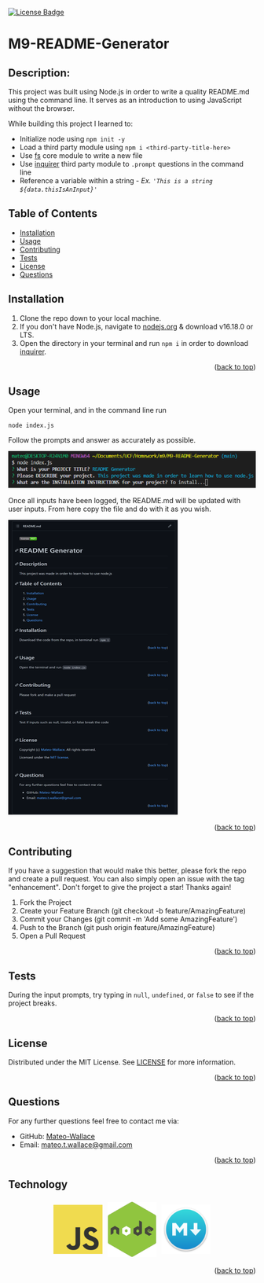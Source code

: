<p id="readme-top"></p>

[![License Badge](https://img.shields.io/badge/license-MIT-success?style=plastic)](https://choosealicense.com/licenses/mit/)

# M9-README-Generator

## Description:
This project was built using Node.js in order to write a quality README.md using the command line. It serves as an introduction to using JavaScript without the browser.

While building this project I learned to:

- Initialize node using `npm init -y`
- Load a third party module using `npm i <third-party-title-here>`
- Use [fs](https://nodejs.org/dist/latest-v16.x/docs/api/fs.html) core module to write a new file
- Use [inquirer](https://www.npmjs.com/package/inquirer) third party module to `.prompt` questions in the command line
- Reference a variable within a string - *Ex. `'This is a string ${data.thisIsAnInput}'`*

## Table of Contents
- [Installation](#installation)
- [Usage](#usage)
- [Contributing](#contributing)
- [Tests](#tests)
- [License](#license)
- [Questions](#questions)

## Installation

1. Clone the repo down to your local machine.
2. If you don't have Node.js, navigate to [nodejs.org](https://nodejs.org/en/) & download v16.18.0 or LTS.
3. Open the directory in your terminal and run `npm i` in order to download [inquirer](https://www.npmjs.com/package/inquirer).
<p align="right">(<a href="#readme-top">back to top</a>)</p>

## Usage

Open your terminal, and in the command line run 

	node index.js

Follow the prompts and answer as accurately as possible.

![example of user input](./images/prompts.png)

Once all inputs have been logged, the README.md will be updated with user inputs. From here copy the file and do with it as you wish.

![example of created README.md](./images/readMeEx.png)
<p align="right">(<a href="#readme-top">back to top</a>)</p>

## Contributing

If you have a suggestion that would make this better, please fork the repo and create a pull request. You can also simply open an issue with the tag "enhancement". Don't forget to give the project a star! Thanks again!

1. Fork the Project
2. Create your Feature Branch (git checkout -b feature/AmazingFeature)
3. Commit your Changes (git commit -m 'Add some AmazingFeature')
4. Push to the Branch (git push origin feature/AmazingFeature)
5. Open a Pull Request
<p align="right">(<a href="#readme-top">back to top</a>)</p>

## Tests

During the input prompts, try typing in `null`, `undefined`, or `false` to see if the project breaks.
<p align="right">(<a href="#readme-top">back to top</a>)</p>

## License

Distributed under the MIT License. See [LICENSE](./LICENSE) for more information.
<p align="right">(<a href="#readme-top">back to top</a>)</p>

## Questions

For any further questions feel free to contact me via:
- GitHub: [Mateo-Wallace](https://github.com/Mateo-Wallace)
- Email: [mateo.t.wallace@gmail.com](mailto:mateo.t.wallace@gmail.com)
<p align="right">(<a href="#readme-top">back to top</a>)</p>

## Technology

<p style="display: flex; flex-wrap: wrap; justify-content: center; align-items: center">
  <img src="./images/logos/JavaScript-logo.png" width="100" style="padding: 5px"/>
  <img src="./images/logos/nodejslogo.png" width="100" style="padding: 5px"/>
  <img src="./images/logos/markdown-logo.png" width="100" style="padding: 5px"/>
</p>
<p align="right">(<a href="#readme-top">back to top</a>)</p>
